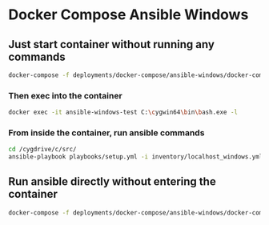 # Docker Compose Ansible Windows

## Just start container without running any commands

```bash
docker-compose -f deployments/docker-compose/ansible-windows/docker-compose.keepalive.yml up
```

### Then exec into the container

```bash
docker exec -it ansible-windows-test C:\cygwin64\bin\bash.exe -l
```

### From inside the container, run ansible commands

```bash
cd /cygdrive/c/src/
ansible-playbook playbooks/setup.yml -i inventory/localhost_windows.yml -l windows_host -v
```

## Run ansible directly without entering the container

```bash
docker-compose -f deployments/docker-compose/ansible-windows/docker-compose.yml up
```
